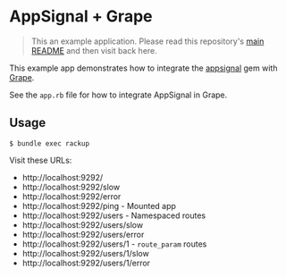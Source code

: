 # AppSignal + Grape

> This an example application. Please read this repository's [main
  README](../../blob/master/README.md) and then visit back here.

This example app demonstrates how to integrate the [appsignal][appsignal-gem]
gem with [Grape][grape].

See the `app.rb` file for how to integrate AppSignal in Grape.

## Usage

```
$ bundle exec rackup
```

Visit these URLs:

- http://localhost:9292/
- http://localhost:9292/slow
- http://localhost:9292/error
- http://localhost:9292/ping - Mounted app
- http://localhost:9292/users - Namespaced routes
- http://localhost:9292/users/slow
- http://localhost:9292/users/error
- http://localhost:9292/users/1 - `route_param` routes
- http://localhost:9292/users/1/slow
- http://localhost:9292/users/1/error

[appsignal-gem]: https://github.com/appsignal/appsignal-ruby
[grape]: http://www.ruby-grape.org/
